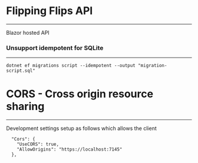 ﻿# Flipping Flips API
---

Blazor hosted API

### Unsupport idempotent for SQLite
---

`dotnet ef migrations script --idempotent --output "migration-script.sql"`


# CORS - Cross origin resource sharing
---

Development settings setup as follows which allows the client

```
  "Cors": {
    "UseCORS": true,
    "AllowOrigins": "https://localhost:7145"
  },
```
